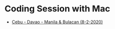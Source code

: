 # Coding Session with Mac

- [Cebu - Davao - Manila & Bulacan (8-2-2020)](https://github.com/Mackignacio/Coding-Session/tree/master/8-2-2020)
